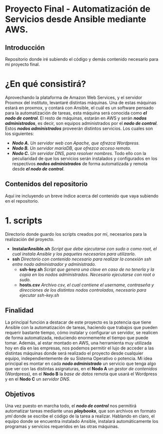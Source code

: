 # Proyecto Final - Automatización de Servicios desde Ansible mediante AWS.

## Introducción
Repositorio donde iré subiendo el código y demás contenido necesario para mi proyecto final.

# ¿En qué consistirá?
Aprovechando la plataforma de Amazon Web Services, y el servidor Proxmox del instituto, levantaré distintas máquinas. Una de estas máquinas estará en proxmox, y contará con Ansible, el cuál es un software pensado para la automatización de tareas, esta máquina será conocida como ***el nodo de control***. El resto de máquinas, estarán en AWS y serán ***nodos administrados***, es decir, son equipos administrados por el ***nodo de control***. Estos ***nodos administrados*** proveerán distintos servicios. Los cuales son los siguientes:
  - ***Nodo A.*** *Un servidor web con Apache, que ofrezca Wordpress.*
  - ***Nodo B.*** *Un servidor mariaDB, que ofrezca acceso remoto.*
  - ***Nodo C.*** *Un servidor DNS, para resolver nombres.*
Todo ello con la peculiaridad de que los servicios serán instalados y configurados en los respectivos ***nodos administrados*** de forma automatizada y remota desde ***el nodo de control***.


## Contenidos del repositorio
Aquí ire incluyendo un breve índice acerca del contenido que vaya subiendo en el repositorio.

# 1. scripts
  Directorio donde guardo los scripts creados por mí, necesarios para la realización del proyecto.
  - **InstalarAnsible.sh**  *Script que debe ejecutarse con sudo o como root, el cual instala Ansible y los paquetes necesarios para utilizarlo.*
  - **ssh**  *Directorio con contenido necesario para realizar la conexión ssh entre nodo administrador y administrado.*
    - **ssh-key.sh**  *Script que genera una clave en caso de no tenerla y la copia en los nodos administrados. Necesario ejecutarse con root o sudo.*
    - **hosts.csv**  *Archivo csv, el cual contiene el username, contraseña y direcciones de los distintos nodos controlados, necesario para ejecutar ssh-key.sh*


## Finalidad
La principal función a destacar de este proyecto es la potencia que tiene Ansible con la automatización de tareas, haciendo que trabajos que pueden requerir bastante tiempo, cómo instalar y configurar un servidor, se realicen de forma automatizada, reduciendo enormemente el tiempo que puede tomar.
Además, al estar montado en AWS, una herramienta muy utilizada hoy en día en las empresas, nos podemos permitir el lujo de acceder a las distintas máquinas donde será realizado el proyecto desde cualquier equipo, independientemente de su Sistema Operativo o potencia.
Mi idea principal es montar en cada ***nodo administrado*** un servicio que tenga algo que ver con las distintas asignaturas, en el **Nodo A** un _gestor de contenidos_ (Wordpress), en el **Nodo B** la _base de datos_ remota que usará el Wordpress y en el **Nodo C** un _servidor DNS_.

## Objetivos
Una vez puesto en marcha todo, el ***nodo de control*** nos permitirá automatizar tareas mediante unas ***playbooks***, que son archivos en formato _yml_ donde se escribe el código de la tarea a realizar.
Hablando en claro, el equipo donde se encuentra instalado Ansible, instalará automáticamente los programas y servicios requeridos en las otras máquinas.
